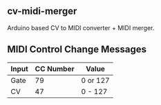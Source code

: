 ## cv-midi-merger
Arduino based CV to MIDI converter + MIDI merger.

## MIDI Control Change Messages

| Input | CC Number | Value |
| --- | --- |--- |
| Gate | 79 | 0 or 127 |
| CV | 47 | 0 - 127 |
